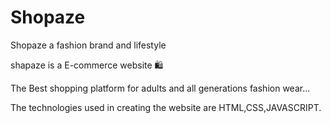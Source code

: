 # Shopaze
Shopaze a fashion brand and lifestyle

shapaze is a E-commerce website 🛍️

The Best shopping platform for adults and all generations fashion wear...

The technologies used in creating the website are HTML,CSS,JAVASCRIPT.
